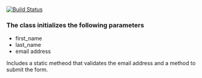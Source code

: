 [![Build Status](https://travis-ci.org/smugisa/Python-Class.svg?branch=test)](https://travis-ci.org/smugisa/Python-Class)

<h3>The class initializes the following parameters</h3>

<ul>
  <li>first_name</li>
  <li>last_name</li>
  <li>email address</li>
</ul>

Includes a static metheod that validates the email address and a method to submit the form.


